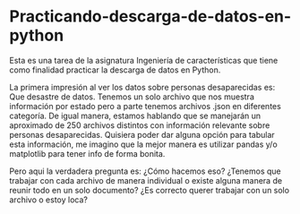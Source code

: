 # Practicando-descarga-de-datos-en-python
Esta es una tarea de la asignatura Ingeniería de características que tiene como finalidad practicar la descarga de datos en Python.

La primera impresión al ver los datos sobre personas desaparecidas es: Que desastre de datos. Tenemos un solo archivo que nos muestra información por estado pero a parte tenemos archivos .json en diferentes categoría. De igual manera, estamos hablando que se manejarán un aproximado de 250 archivos distintos con información relevante sobre personas desaparecidas.
Quisiera poder dar alguna opción para tabular esta información, me imagino que la mejor manera es utilizar pandas y/o matplotlib para tener info de forma bonita.

Pero aqui la verdadera pregunta es: ¿Cómo hacemos eso? ¿Tenemos que trabajar con cada archivo de manera individual o existe alguna manera de reunir todo en un solo documento? ¿Es correcto querer trabajar con un solo archivo o estoy loca?
